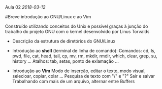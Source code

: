 Aula 02 *2018-03-12*

#Breve introdução ao GNU/Linux e ao Vim

Construído utilizando conceitos do Unix e possível graças à junção do trabalho do projeto GNU com o kernel desenvolvido por Linus Torvalds

* Descrição da estrutura de diretórios do GNU/Linux

* Introdução ao **shell** (terminal de linha de comando):
    Comandos: cd, ls, pwd, file, cat, head, tail, cp, mv, rm, mkdir, rmdir, which, clear, grep, su, history ...
    Atalhos: tab, setas, ponto de exlamação ...

* Introdução ao **Vim**
    Modo de inserção, editar o texto, modo visual, selecioar, copiar, colar ...
    Pesquisa de texto com "/" e "?"
    Sair e salvar
    Trabalhando com mais de um arquivo, alternar entre Buffers

